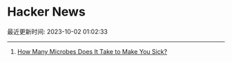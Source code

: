 # Hacker News

最近更新时间: 2023-10-02 01:02:33

--- 
1. [How Many Microbes Does It Take to Make You Sick?](https://www.quantamagazine.org/how-many-microbes-does-it-take-to-make-you-sick-20230927/) 
